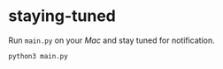 # staying-tuned

Run `main.py` on your *Mac* and stay tuned for notification.

```python
python3 main.py
```

